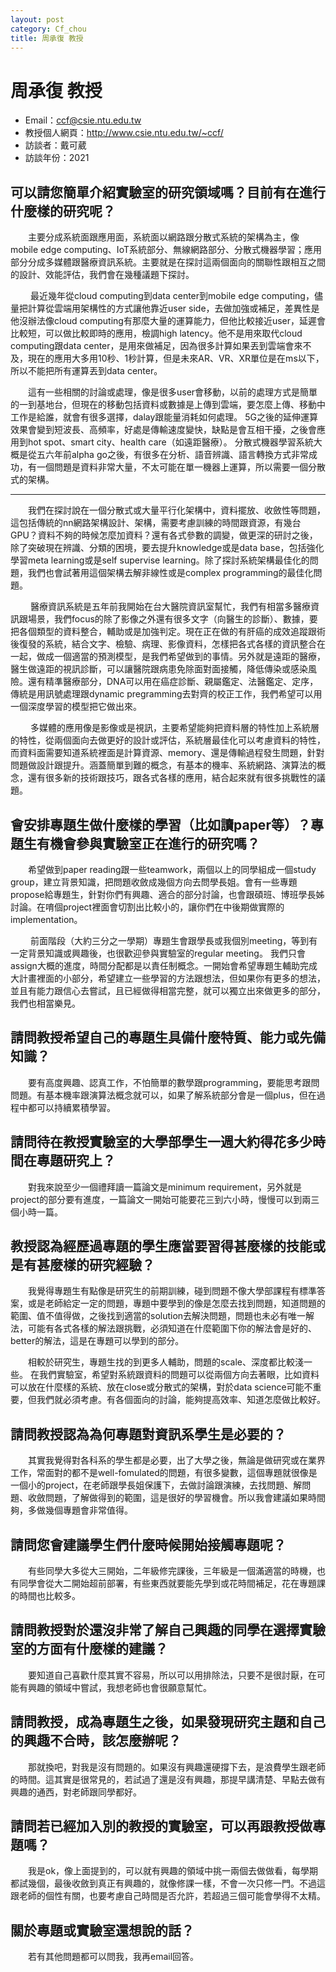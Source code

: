 ```yaml
---
layout: post
category: Cf_chou
title: 周承復 教授
---
```

#  周承復 教授

- Email：ccf@csie.ntu.edu.tw
- 教授個人網頁：<http://www.csie.ntu.edu.tw/~ccf/>
- 訪談者：戴可葳
- 訪談年份：2021

## 可以請您簡單介紹實驗室的研究領域嗎？目前有在進行什麼樣的研究呢？
&emsp;&emsp;主要分成系統面跟應用面，系統面以網路跟分散式系統的架構為主，像mobile edge computing、IoT系統部分、無線網路部分、分散式機器學習；應用部分分成多媒體跟醫療資訊系統。主要就是在探討這兩個面向的關聯性跟相互之間的設計、效能評估，我們會在幾種議題下探討。

&emsp;&emsp;
最近幾年從cloud computing到data center到mobile edge computing，儘量把計算從雲端用架構性的方式讓他靠近user side，去做加強或補足，差異性是他沒辦法像cloud computing有那麼大量的運算能力，但他比較接近user，延遲會比較短，可以做比較即時的應用，檢調high latency。他不是用來取代cloud computing跟data center，是用來做補足，因為很多計算如果丟到雲端會來不及，現在的應用大多用10秒、1秒計算，但是未來AR、VR、XR單位是在ms以下，所以不能把所有運算丟到data center。


&emsp;&emsp;這有一些相關的討論或處理，像是很多user會移動，以前的處理方式是簡單的一到基地台，但現在的移動包括資料或數據是上傳到雲端，要怎麼上傳、移動中工作是給誰，就會有很多選擇，dalay跟能量消耗如何處理。
5G之後的延伸運算效果會變到短波長、高頻率，好處是傳輸速度變快，缺點是會互相干擾，之後會應用到hot spot、smart city、health care（如遠距醫療）。
分散式機器學習系統大概是從五六年前alpha go之後，有很多在分析、語音辨識、語言轉換方式非常成功，有一個問題是資料非常大量，不太可能在單一機器上運算，所以需要一個分散式的架構。


<hr>&emsp;&emsp;我們在探討說在一個分散式或大量平行化架構中，資料擺放、收斂性等問題，這包括傳統的nn網路架構設計、架構，需要考慮訓練的時間跟資源，有幾台GPU？資料不夠的時候怎麼加資料？還有各式參數的調變，做更深的研討之後，除了突破現在辨識、分類的困境，要去提升knowledge或是data base，包括強化學習meta learning或是self supervise learning。除了探討系統架構最佳化的問題，我們也會試著用這個架構去解非線性或是complex programming的最佳化問題。

&emsp;&emsp;
醫療資訊系統是五年前我開始在台大醫院資訊室幫忙，我們有相當多醫療資訊跟場景，我們focus的除了影像之外還有很多文字（向醫生的診斷）、數據，要把各個類型的資料整合，輔助或是加強判定。現在正在做的有肝癌的成效追蹤跟術後復發的系統，結合文字、檢驗、病理、影像資料，怎樣把各式各樣的資訊整合在一起，做成一個適當的預測模型，是我們希望做到的事情。另外就是遠距的醫療，醫生做遠距的視訊診斷，可以讓醫院跟病患免除面對面接觸，降低傳染或感染風險。還有精準醫療部分，DNA可以用在癌症診斷、親屬鑑定、法醫鑑定、定序，傳統是用訊號處理跟dynamic pregramming去對齊的校正工作，我們希望可以用一個深度學習的模型把它做出來。

&emsp;&emsp;
多媒體的應用像是影像或是視訊，主要希望能夠把資料層的特性加上系統層的特性，從兩個面向去做更好的設計或評估，系統層最佳化可以考慮資料的特性，而資料面需要知道系統裡面是計算資源、memory、還是傳輸過程發生問題，針對問題做設計跟提升。涵蓋簡單到難的概念，有基本的機率、系統網路、演算法的概念，還有很多新的技術跟技巧，跟各式各樣的應用，結合起來就有很多挑戰性的議題。

## 會安排專題生做什麼樣的學習（比如讀paper等）？專題生有機會參與實驗室正在進行的研究嗎？
&emsp;&emsp;希望做到paper reading跟一些teamwork，兩個以上的同學組成一個study group，建立背景知識，把問題收斂成幾個方向去問學長姐。會有一些專題propose給專題生，針對你們有興趣、適合的部分討論，也會跟碩班、博班學長姊討論。在唷個project裡面會切割出比較小的，讓你們在中後期做實際的implementation。

&emsp;&emsp;
前面階段（大約三分之一學期）專題生會跟學長或我個別meeting，等到有一定背景知識或興趣後，也很歡迎參與實驗室的regular meeting。
我們只會assign大概的進度，時間分配都是以責任制概念。一開始會希望專題生輔助完成大計畫裡面的小部分，希望建立一些學習的方法跟想法，但如果你有更多的想法，並且有能力跟信心去嘗試，且已經做得相當完整，就可以獨立出來做更多的部分，我們也相當樂見。

## 請問教授希望自己的專題生具備什麼特質、能力或先備知識？
&emsp;&emsp;要有高度興趣、認真工作，不怕簡單的數學跟programming，要能思考跟問問題。有基本機率跟演算法概念就可以，如果了解系統部分會是一個plus，但在過程中都可以持續累積學習。

## 請問待在教授實驗室的大學部學生一週大約得花多少時間在專題研究上？
&emsp;&emsp;對我來說至少一個禮拜讀一篇論文是minimum requirement，另外就是project的部分要有進度，一篇論文一開始可能要花三到六小時，慢慢可以到兩三個小時一篇。

## 教授認為經歷過專題的學生應當要習得甚麼樣的技能或是有甚麼樣的研究經驗？
&emsp;&emsp;我覺得專題生有點像是研究生的前期訓練，碰到問題不像大學部課程有標準答案，或是老師給定一定的問題，專題中要學到的像是怎麼去找到問題，知道問題的範圍、值不值得做，之後找到適當的solution去解決問題，問題也未必有唯一解法，可能有各式各樣的解法跟挑戰，必須知道在什麼範圍下你的解法會是好的、better的解法，這是在專題可以學到的部分。

&emsp;&emsp;相較於研究生，專題生找的到更多人輔助，問題的scale、深度都比較淺一些。
在我們實驗室，希望對系統跟資料的問題可以從兩個方向去著眼，比如資料可以放在什麼樣的系統、放在close或分散式的架構，對於data science可能不重要，但我們就必須考慮。有各個面向的討論，能夠提高效率、知道怎麼做比較好。

## 請問教授認為為何專題對資訊系學生是必要的？
&emsp;&emsp;其實我覺得對各科系的學生都是必要，出了大學之後，無論是做研究或在業界工作，常面對的都不是well-fomulated的問題，有很多變數，這個專題就很像是一個小的project，在老師跟學長姐保護下，去做討論跟演練，去找問題、解問題、收斂問題，了解做得到的範圍，這是很好的學習機會。所以我會建議如果時間夠，多做幾個專題會非常值得。

## 請問您會建議學生們什麼時候開始接觸專題呢？
&emsp;&emsp;有些同學大多從大三開始，二年級修完課後，三年級是一個滿適當的時機，也有同學會從大二開始超前部署，有些東西就要能先學到或花時間補足，花在專題課的時間也比較多。

## 請問教授對於還沒非常了解自己興趣的同學在選擇實驗室的方面有什麼樣的建議？
&emsp;&emsp;要知道自己喜歡什麼其實不容易，所以可以用排除法，只要不是很討厭，在可能有興趣的領域中嘗試，我想老師也會很願意幫忙。

## 請問教授，成為專題生之後，如果發現研究主題和自己的興趣不合時，該怎麼辦呢？
&emsp;&emsp;那就換吧，對我是沒有問題的。如果沒有興趣還硬撐下去，是浪費學生跟老師的時間。這其實是很常見的，若試過了還是沒有興趣，那提早講清楚、早點去做有興趣的通西，對老師跟同學都好。

## 請問若已經加入別的教授的實驗室，可以再跟教授做專題嗎？
&emsp;&emsp;我是ok，像上面提到的，可以就有興趣的領域中挑一兩個去做做看，每學期都試幾個，最後收斂到真正有興趣的，就像修課一樣，不會一次只修一門。不過這跟老師的個性有關，也要考慮自己時間是否允許，若超過三個可能會學得不太精。

## 關於專題或實驗室還想說的話？
&emsp;&emsp;若有其他問題都可以問我，我再email回答。
